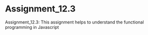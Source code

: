 # Assignment_12.3
Assignment_12.3: This assignment helps to understand the functional programming in Javascript
